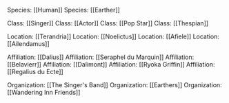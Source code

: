 Species: [[Human]] 
Species: [[Earther]]

Class: [[Singer]]
Class: [[Actor]]
Class: [[Pop Star]]
Class: [[Thespian]]

Location: [[Terandria]]
Location: [[Noelictus]]
Location: [[Afiele]]
Location: [[Ailendamus]]

Affiliation: [[Dalius]]
Affiliation: [[Seraphel du Marquin]]
Affiliation: [[Belavierr]]
Affiliation: [[Dalimont]]
Affiliation: [[Ryoka Griffin]]
Affiliation: [[Regalius du Ecte]]

Organization: [[The Singer's Band]]
Organization: [[Earthers]]
Organization: [[Wandering Inn Friends]]

